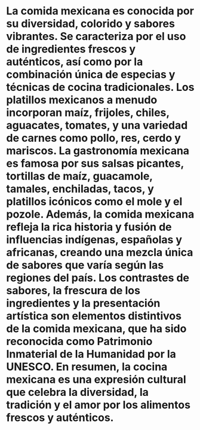 # La comida mexicana es conocida por su diversidad, colorido y sabores vibrantes. Se caracteriza por el uso de ingredientes frescos y auténticos, así como por la combinación única de especias y técnicas de cocina tradicionales. Los platillos mexicanos a menudo incorporan maíz, frijoles, chiles, aguacates, tomates, y una variedad de carnes como pollo, res, cerdo y mariscos. La gastronomía mexicana es famosa por sus salsas picantes, tortillas de maíz, guacamole, tamales, enchiladas, tacos, y platillos icónicos como el mole y el pozole. Además, la comida mexicana refleja la rica historia y fusión de influencias indígenas, españolas y africanas, creando una mezcla única de sabores que varía según las regiones del país. Los contrastes de sabores, la frescura de los ingredientes y la presentación artística son elementos distintivos de la comida mexicana, que ha sido reconocida como Patrimonio Inmaterial de la Humanidad por la UNESCO. En resumen, la cocina mexicana es una expresión cultural que celebra la diversidad, la tradición y el amor por los alimentos frescos y auténticos.